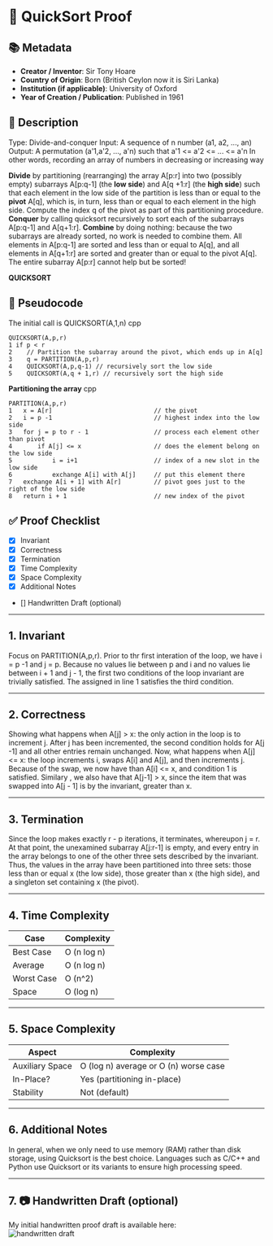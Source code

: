 # 📝 QuickSort Proof

## 📚 Metadata
- **Creator / Inventor**: Sir Tony Hoare 
- **Country of Origin**: Born (British Ceylon now it is Siri Lanka)
- **Institution (if applicable)**: University of Oxford
- **Year of Creation / Publication**: Published in 1961

## 📝 Description
Type: Divide-and-conquer
Input: A sequence of n number (a1, a2, ..., an)
Output: A permutation (a'1,a'2, ..., a'n) such that a'1 <= a'2 <= ... <= a'n
In other words, recording an array of numbers in decreasing or increasing way

**Divide** by partitioning (rearranging) the array A[p:r] into two (possibly empty)
subarrays A[p:q-1] (the **low side**) and A[q +1:r] (the **high side**) such
that each element in the low side of the partition is less than or equal to the
**pivot** A[q], which is, in turn, less than or equal to each element in the high side.
Compute the index q of the pivot as part of this partitioning procedure.
**Conquer** by calling quicksort recursively to sort each of the subarrays A[p:q-1]
and A[q+1:r].
**Combine** by doing nothing: because the two subarrays are already sorted, no work
is needed to combine them. All elements in A[p:q-1] are sorted and less than
or equal to A[q], and all elements in A[q+1:r] are sorted and greater than or
equal to the pivot A[q]. The entire subarray A[p:r] cannot help but be sorted!

**QUICKSORT**

## 📝 Pseudocode
The initial call is QUICKSORT(A,1,n)
cpp
``` 
QUICKSORT(A,p,r)
1 if p < r
2    // Partition the subarray around the pivot, which ends up in A[q]
3    q = PARTITION(A,p,r)
4    QUICKSORT(A,p,q-1) // recursively sort the low side
5    QUICKSORT(A,q + 1,r) // recursively sort the high side

```

**Partitioning the array**
cpp
``` 
PARTITION(A,p,r)
1   x = A[r]                            // the pivot
2   i = p -1                            // highest index into the low side
3   for j = p to r - 1                  // process each element other than pivot 
4       if A[j] <= x                    // does the element belong on the low side 
5           i = i+1                     // index of a new slot in the low side
6           exchange A[i] with A[j]     // put this element there
7   exchange A[i + 1] with A[r]         // pivot goes just to the right of the low side
8   return i + 1                        // new index of the pivot 
```


## ✅ Proof Checklist
- [x] Invariant  
- [x] Correctness  
- [x] Termination  
- [x] Time Complexity  
- [x] Space Complexity  
- [x] Additional Notes  
- [] Handwritten Draft (optional)  

---

## 1. Invariant
Focus on PARTITION(A,p,r). Prior to thr first interation of the loop, we have i = p -1 
and j = p. Because no values lie between p and i and no values lie between i + 1 
and j - 1, the first two conditions of the loop invariant are trivially satisfied. The 
assigned in line 1 satisfies the third condition. 

---

## 2. Correctness
Showing what happens when A[j] > x: the only action in the loop is to increment j. After j
has been incremented, the second condition holds for A[j -1] and all other entries remain
unchanged. Now, what happens when A[j] <= x: the loop increments i, swaps A[i] and A[j], 
and then increments j. Because of the swap, we now have than A[i] <= x, and condition 1 is satisfied.
Similary , we also have that A[j-1] > x, since the item that was swapped into A[j - 1] is by the
invariant, greater than x.

---

## 3. Termination
Since the loop makes exactly r - p iterations, it terminates, whereupon j = r. At that point, the 
unexamined subarray A[j:r-1] is empty, and every entry in the array belongs to one of the other 
three sets described by the invariant. Thus, the values in the array have been partitioned into 
three sets: those less than or equal x (the low side), those greater than x (the high side), and 
a singleton set containing x (the pivot).

---

## 4. Time Complexity
| Case        | Complexity |
|-------------|------------|
| Best Case   | O (n log n)|
| Average     | O (n log n)|
| Worst Case  | O (n^2)    |
| Space       | O (log n)  |

---

## 5. Space Complexity

| Aspect           | Complexity                                       |
|------------------|--------------------------------------------------|
| Auxiliary Space  | O (log n) average or O (n) worse case            |
| In-Place?        | Yes (partitioning in-place)                      |
| Stability        | Not (default)                                    |

---

## 6. Additional Notes
In general, when we only need to use memory (RAM) rather than disk storage, using Quicksort is the best choice. 
Languages such as C/C++ and Python use Quicksort or its variants to ensure high processing speed.


---

## 7. 📷 Handwritten Draft (optional)
My initial handwritten proof draft is available here:  
![handwritten draft](./assets/merge_sort_handwritten.png)